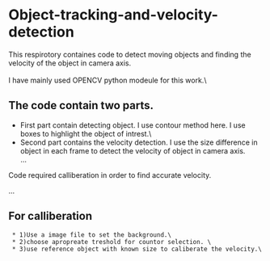 # Object-tracking-and-velocity-detection

This respirotory containes code to detect moving objects and finding the velocity of the object in camera axis.\
\
I have mainly used OPENCV python modeule for this work.\


## The code contain two parts.

  * First part contain detecting object. I use contour method here. I use boxes to highlight the object of intrest.\
  * Second part contains the velocity detection. I use the size difference in object in each frame to detect the velocity  of object in camera axis.\
 ...
 
 Code required calliberation in order to find accurate velocity.
 
 ...
 
 ## For calliberation
     * 1)Use a image file to set the background.\
     * 2)choose apropreate treshold for countor selection. \
     * 3)use reference object with known size to caliberate the velocity.\
